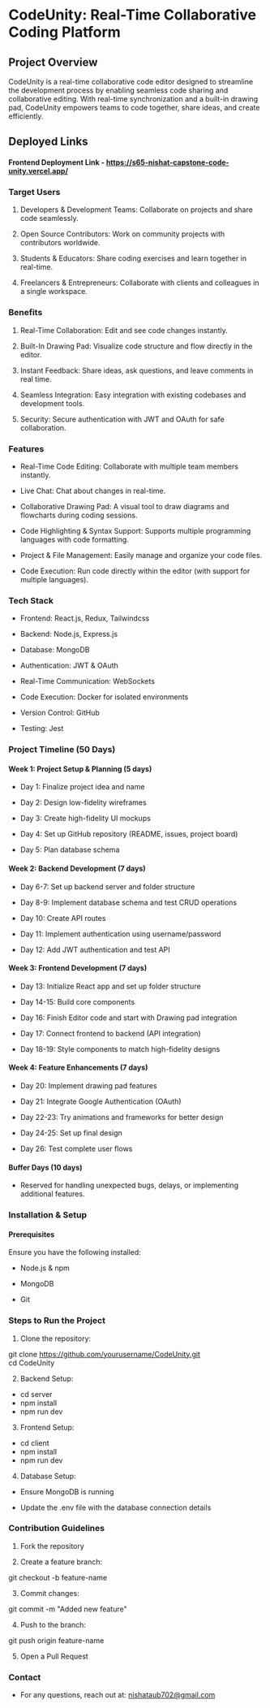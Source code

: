 # CodeUnity: Real-Time Collaborative Coding Platform
## Project Overview

CodeUnity is a real-time collaborative code editor designed to streamline the development process by enabling seamless code sharing and collaborative editing. With real-time synchronization and a built-in drawing pad, CodeUnity empowers teams to code together, share ideas, and create efficiently.

## Deployed Links

#### Frontend Deployment Link - https://s65-nishat-capstone-code-unity.vercel.app/


### Target Users
1. Developers & Development Teams: Collaborate on projects and share code seamlessly.

2. Open Source Contributors: Work on community projects with contributors worldwide.

3. Students & Educators: Share coding exercises and learn together in real-time.

4. Freelancers & Entrepreneurs: Collaborate with clients and colleagues in a single workspace.

### Benefits
1. Real-Time Collaboration: Edit and see code changes instantly.

2. Built-In Drawing Pad: Visualize code structure and flow directly in the editor.

3. Instant Feedback: Share ideas, ask questions, and leave comments in real time.

4. Seamless Integration: Easy integration with existing codebases and development tools.

5. Security: Secure authentication with JWT and OAuth for safe collaboration.

### Features
- Real-Time Code Editing: Collaborate with multiple team members instantly.

- Live Chat: Chat about changes in real-time.

- Collaborative Drawing Pad: A visual tool to draw diagrams and flowcharts during coding sessions.

- Code Highlighting & Syntax Support: Supports multiple programming languages with code formatting.

- Project & File Management: Easily manage and organize your code files.

- Code Execution: Run code directly within the editor (with support for multiple languages).

### Tech Stack
- Frontend: React.js, Redux, Tailwindcss

- Backend: Node.js, Express.js

- Database: MongoDB

- Authentication: JWT & OAuth

- Real-Time Communication: WebSockets

- Code Execution: Docker for isolated environments

- Version Control: GitHub

- Testing: Jest

### Project Timeline (50 Days)
#### Week 1: Project Setup & Planning (5 days)
- Day 1: Finalize project idea and name

- Day 2: Design low-fidelity wireframes

- Day 3: Create high-fidelity UI mockups

- Day 4: Set up GitHub repository (README, issues, project board)

- Day 5: Plan database schema

#### Week 2: Backend Development (7 days)
- Day 6-7: Set up backend server and folder structure

- Day 8-9: Implement database schema and test CRUD operations

- Day 10: Create API routes

- Day 11: Implement authentication using username/password

- Day 12: Add JWT authentication and test API

#### Week 3: Frontend Development (7 days)
- Day 13: Initialize React app and set up folder structure

- Day 14-15: Build core components

- Day 16: Finish Editor code and start with Drawing pad integration

- Day 17: Connect frontend to backend (API integration)

- Day 18-19: Style components to match high-fidelity designs

#### Week 4: Feature Enhancements (7 days)
- Day 20: Implement drawing pad features

- Day 21: Integrate Google Authentication (OAuth)

- Day 22-23: Try animations and frameworks for better design

- Day 24-25: Set up final design

- Day 26: Test complete user flows 

#### Buffer Days (10 days)
- Reserved for handling unexpected bugs, delays, or implementing additional features.



### Installation & Setup
#### Prerequisites
Ensure you have the following installed:

- Node.js & npm

- MongoDB

- Git

### Steps to Run the Project
1. Clone the repository:

git clone https://github.com/yourusername/CodeUnity.git  
cd CodeUnity  

2. Backend Setup:

- cd server  
- npm install  
- npm run dev  

3. Frontend Setup:

- cd client  
- npm install  
- npm run dev  

4. Database Setup:

- Ensure MongoDB is running

- Update the .env file with the database connection details

### Contribution Guidelines
1. Fork the repository

2. Create a feature branch:

git checkout -b feature-name

3. Commit changes:

git commit -m "Added new feature"  

4. Push to the branch:

git push origin feature-name  

5. Open a Pull Request

### Contact
- For any questions, reach out at: nishataub702@gmail.com

